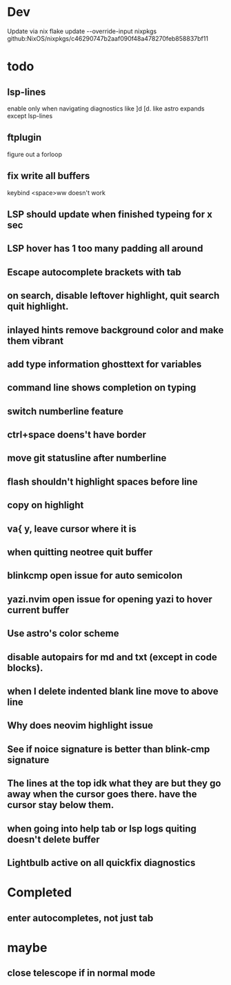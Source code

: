 # Dev
Update via nix flake update --override-input nixpkgs github:NixOS/nixpkgs/c46290747b2aaf090f48a478270feb858837bf11

# todo

## lsp-lines
enable only when navigating diagnostics like ]d \[d. like astro expands except lsp-lines

## ftplugin
figure out a forloop

## fix write all buffers
keybind \<space>ww doesn't work

## LSP should update when finished typeing for x sec
## LSP hover has 1 too many padding all around
## Escape autocomplete brackets with tab
## on search, disable leftover highlight, quit search quit highlight.
## inlayed hints remove background color and make them vibrant
## add type information ghosttext for variables
## command line shows completion on typing
## switch numberline feature
## ctrl+space doens't have border
## move git statusline after numberline
## flash shouldn't highlight spaces before line
## copy on highlight
## va{ y, leave cursor where it is
## when quitting neotree quit buffer
## blinkcmp open issue for auto semicolon
## yazi.nvim open issue for opening yazi to hover current buffer
## Use astro's color scheme
## disable autopairs for md and txt (except in code blocks).
## when I delete indented blank line move to above line
## Why does neovim highlight issue
## See if noice signature is better than blink-cmp signature
## The lines at the top idk what they are but they go away when the cursor goes there. have the cursor stay below them.
## when going into help tab or lsp logs quiting doesn't delete buffer
## Lightbulb active on all quickfix diagnostics

# Completed

## enter autocompletes, not just tab

# maybe

## close telescope if in normal mode
